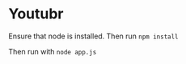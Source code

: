 # Youtubr

Ensure that node is installed. Then run ```npm install```

Then run with ```node app.js```